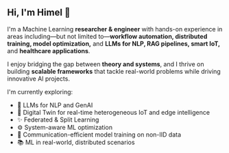 ## Hi, I'm Himel 👋

I'm a Machine Learning **researcher & engineer** with hands-on experience in areas including—but not limited to—**workflow automation, distributed training, model optimization,** and **LLMs for NLP, RAG pipelines, smart IoT,** and **healthcare applications**. 

I enjoy bridging the gap between **theory and systems**, and I thrive on building **scalable frameworks** that tackle real-world problems while driving innovative AI projects.

I'm currently exploring:
- 🤖 LLMs for NLP and GenAI
- 🧿 Digital Twin for real-time heterogeneous IoT and edge intelligence
- ✨ Federated & Split Learning
- ⚙️ System-aware ML optimization
- 📶 Communication-efficient model training on non-IID data 
- 📚 ML in real-world, distributed scenarios


